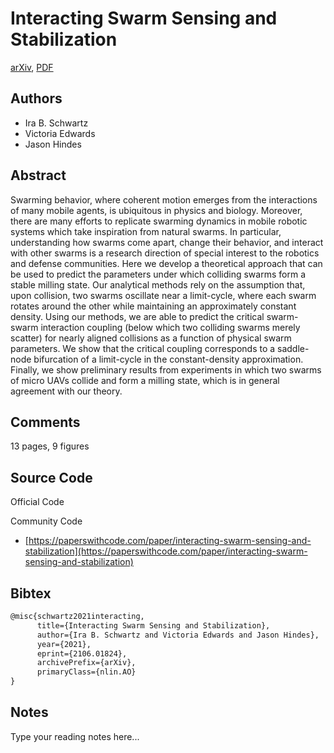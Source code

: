 
# Interacting Swarm Sensing and Stabilization

[arXiv](https://arxiv.org/abs/2106.01824), [PDF](https://arxiv.org/pdf/2106.01824.pdf)

## Authors

- Ira B. Schwartz
- Victoria Edwards
- Jason Hindes

## Abstract

Swarming behavior, where coherent motion emerges from the interactions of many mobile agents, is ubiquitous in physics and biology. Moreover, there are many efforts to replicate swarming dynamics in mobile robotic systems which take inspiration from natural swarms. In particular, understanding how swarms come apart, change their behavior, and interact with other swarms is a research direction of special interest to the robotics and defense communities. Here we develop a theoretical approach that can be used to predict the parameters under which colliding swarms form a stable milling state. Our analytical methods rely on the assumption that, upon collision, two swarms oscillate near a limit-cycle, where each swarm rotates around the other while maintaining an approximately constant density. Using our methods, we are able to predict the critical swarm-swarm interaction coupling (below which two colliding swarms merely scatter) for nearly aligned collisions as a function of physical swarm parameters. We show that the critical coupling corresponds to a saddle-node bifurcation of a limit-cycle in the constant-density approximation. Finally, we show preliminary results from experiments in which two swarms of micro UAVs collide and form a milling state, which is in general agreement with our theory.

## Comments

13 pages, 9 figures

## Source Code

Official Code



Community Code

- [https://paperswithcode.com/paper/interacting-swarm-sensing-and-stabilization](https://paperswithcode.com/paper/interacting-swarm-sensing-and-stabilization)

## Bibtex

```tex
@misc{schwartz2021interacting,
      title={Interacting Swarm Sensing and Stabilization}, 
      author={Ira B. Schwartz and Victoria Edwards and Jason Hindes},
      year={2021},
      eprint={2106.01824},
      archivePrefix={arXiv},
      primaryClass={nlin.AO}
}
```

## Notes

Type your reading notes here...

